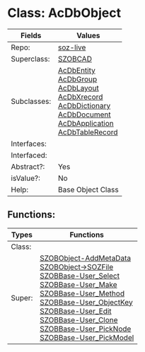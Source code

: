 
# Class:	AcDbObject

| Fields | Values |
| --------- | --------- |
| Repo: | [soz-live](/repos/soz-live.html) |
| Superclass: | [SZOBCAD](SZOBCAD.html) |
| Subclasses: | [AcDbEntity](AcDbEntity.html) <br> [AcDbGroup](AcDbGroup.html) <br> [AcDbLayout](AcDbLayout.html) <br> [AcDbXrecord](AcDbXrecord.html) <br> [AcDbDictionary](AcDbDictionary.html) <br> [AcDbDocument](AcDbDocument.html) <br> [AcDbApplication](AcDbApplication.html) <br> [AcDbTableRecord](AcDbTableRecord.html) |
| Interfaces: |  |
| Interfaced: |  |
| Abstract?: | Yes |
| isValue?: | No |
| Help: | Base Object Class |


## Functions:

| Types | Functions |
| --------- | --------- |
| Class: |  |
| Super: | [SZOBObject-AddMetaData](SZOBObject.html) <br> [SZOBObject->SOZFile](SZOBObject.html) <br> [SZOBBase-User_Select](SZOBBase.html) <br> [SZOBBase-User_Make](SZOBBase.html) <br> [SZOBBase-User_Method](SZOBBase.html) <br> [SZOBBase-User_ObjectKey](SZOBBase.html) <br> [SZOBBase-User_Edit](SZOBBase.html) <br> [SZOBBase-User_Clone](SZOBBase.html) <br> [SZOBBase-User_PickNode](SZOBBase.html) <br> [SZOBBase-User_PickModel](SZOBBase.html) |


